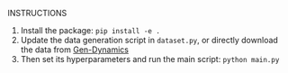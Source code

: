 INSTRUCTIONS
1. Install the package: `pip install -e .`
2. Update the data generation script in `dataset.py`, or directly download the data from [Gen-Dynamics](https://anonymous.4open.science/r/gen-dynamics/)
3. Then set its hyperparameters and run the main script: `python main.py`
